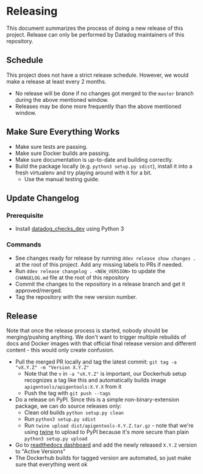 # Releasing

This document summarizes the process of doing a new release of this project.
Release can only be performed by Datadog maintainers of this repository.

## Schedule
This project does not have a strict release schedule. However, we would make a release at least every 2 months.
  - No release will be done if no changes got merged to the `master` branch during the above mentioned window.
  - Releases may be done more frequently than the above mentioned window.

## Make Sure Everything Works

* Make sure tests are passing.
* Make sure Docker builds are passing.
* Make sure documentation is up-to-date and building correctly.
* Build the package locally (e.g. `python3 setup.py sdist`), install it into a fresh virtualenv and try playing around with it for a bit.
  - Use the manual testing guide.

## Update Changelog

### Prerequisite

- Install [datadog_checks_dev](https://datadog-checks-base.readthedocs.io/en/latest/datadog_checks_dev.cli.html#installation) using Python 3

### Commands

- See changes ready for release by running `ddev release show changes .` at the root of this project. Add any missing labels to PRs if needed.
- Run `ddev release changelog . <NEW_VERSION>` to update the `CHANGELOG.md` file at the root of this repository
- Commit the changes to the repository in a release branch and get it approved/merged.
- Tag the repository with the new version number.

## Release

Note that once the release process is started, nobody should be merging/pushing anything.
We don't want to trigger multiple rebuilds of docs and Docker images with that official final release version and different content - this would only create confusion.

* Pull the merged PR locally and tag the latest commit: `git tag -a "vX.Y.Z" -m "Version X.Y.Z"`
  * Note that the `v` in `-a "vX.Y.Z"` is important, our Dockerhub setup recognizes a tag like this and automatically builds image `apigentools/apigentools:X.Y.X` from it
  * Push the tag with `git push --tags`
* Do a release on PyPI. Since this is a simple non-binary-extension package, we can do source releases only:
  * Clean old builds `python setup.py clean`
  * Run `python3 setup.py sdist`
  * Run `twine upload dist/apigentools-X.Y.Z.tar.gz` - note that we're using [twine](https://github.com/pypa/twine/) to upload to PyPI because it's more secure than plain `python3 setup.py upload`
* Go to [readthedocs dashboard](https://readthedocs.org/projects/apigentools/versions/) and add the newly released `X.Y.Z` version to "Active Versions"
* The Dockerhub builds for tagged version are automated, so just make sure that everything went ok
